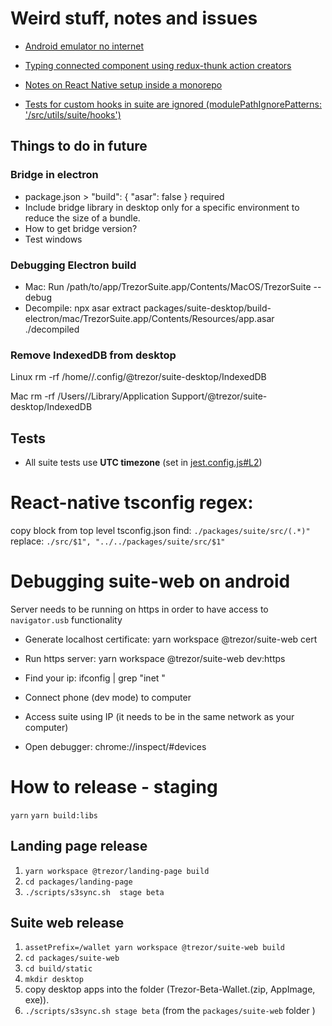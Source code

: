 # Weird stuff, notes and issues

-   [Android emulator no internet](https://stackoverflow.com/questions/42736038/android-emulator-not-able-to-access-the-internet)

-   [Typing connected component using redux-thunk action creators](https://github.com/piotrwitek/react-redux-typescript-guide#typing-connected-component-using-redux-thunk-action-creators)

-   [Notes on React Native setup inside a monorepo](./packages/componentsStorybookNative/README.md)

-   [Tests for custom hooks in suite are ignored (modulePathIgnorePatterns: '<rootDir>/src/utils/suite/hooks')](./packages/suite/jest.config.js)

## Things to do in future

### Bridge in electron

-   package.json > "build": { "asar": false } required
-   Include bridge library in desktop only for a specific environment to reduce the size of a bundle.
-   How to get bridge version?
-   Test windows

### Debugging Electron build

-   Mac: Run /path/to/app/TrezorSuite.app/Contents/MacOS/TrezorSuite --debug
-   Decompile: npx asar extract packages/suite-desktop/build-electron/mac/TrezorSuite.app/Contents/Resources/app.asar ./decompiled

### Remove IndexedDB from desktop

Linux
rm -rf /home/<user>/.config/@trezor/suite-desktop/IndexedDB

Mac
rm -rf /Users/<user>/Library/Application Support/@trezor/suite-desktop/IndexedDB

## Tests

-   All suite tests use **UTC timezone** (set in [jest.config.js#L2](https://github.com/trezor/trezor-suite/blob/develop/packages/suite/jest.config.js#L2))

# React-native tsconfig regex:

copy block from top level tsconfig.json
find: `./packages/suite/src/(.*)"`
replace: `./src/$1", "../../packages/suite/src/$1"`


# Debugging suite-web on android
Server needs to be running on https in order to have access to `navigator.usb` functionality

- Generate localhost certificate:
yarn workspace @trezor/suite-web cert

- Run https server:
yarn workspace @trezor/suite-web dev:https

- Find your ip:
ifconfig | grep "inet "

- Connect phone (dev mode) to computer
- Access suite using IP (it needs to be in the same network as your computer)
- Open debugger:
chrome://inspect/#devices

# How to release - staging

`yarn`
`yarn build:libs`

## Landing page release

1. `yarn workspace @trezor/landing-page build`
2. `cd packages/landing-page`
3. `./scripts/s3sync.sh  stage beta`

## Suite web release

1. `assetPrefix=/wallet yarn workspace @trezor/suite-web build`
2. `cd packages/suite-web`
3. `cd build/static`
4. `mkdir desktop`
5. copy desktop apps into the folder (Trezor-Beta-Wallet.(zip, AppImage, exe)).
6. `./scripts/s3sync.sh stage beta` (from the `packages/suite-web` folder )
